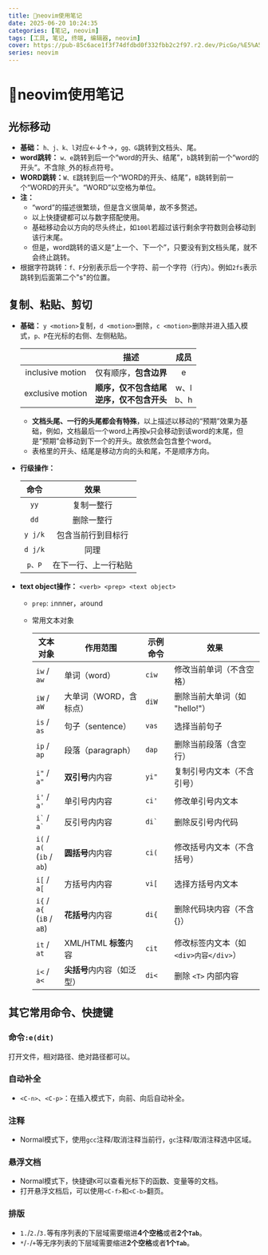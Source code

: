 ```yaml
---
title: 🐆neovim使用笔记
date: 2025-06-20 10:24:35
categories: [笔记, neovim]
tags: [工具, 笔记, 终端, 编辑器, neovim]
cover: https://pub-85c6ace1f3f74dfdbd0f332fbb2c2f97.r2.dev/PicGo/%E5%A5%94%E8%B7%91%E7%9A%84%E7%8C%8E%E8%B1%B9.jpg
series: neovim
---
```


# 🐆neovim使用笔记

## 光标移动

* **基础：** ```h、j、k、l```对应←↓↑→，```gg、G```跳转到文档头、尾。
* **word跳转：** ```w、e```跳转到后一个“word的开头、结尾”，```b```跳转到前一个“word的开头”。不含除```_```外的标点符号。
* **WORD跳转：**```W、E```跳转到后一个“WORD的开头、结尾”，```B```跳转到前一个“WORD的开头”。“WORD”以空格为单位。
* **注：**
  * “word”的描述很繁琐，但是含义很简单，故不多赘述。
  * 以上快捷键都可以与数字搭配使用。
  * 基础移动会以方向的尽头终止，如```100l```若超过该行剩余字符数则会移动到该行末尾。
  * 但是，word跳转的语义是“上一个、下一个”，只要没有到文档头尾，就不会终止跳转。
* 根据字符跳转：```f、F```分别表示后一个字符、前一个字符（行内）。例如```2fs```表示跳转到后面第二个"s"的位置。

## 复制、粘贴、剪切

* **基础：** ```y <motion>```复制，```d <motion>```删除，```c <motion>```删除并进入插入模式，```p、P```在光标的右侧、左侧粘贴。

  ||描述|成员|
  |:----:|:----:|:----:|
  |inclusive motion|仅有顺序，**包含边界**|e|
  |exclusive motion|**顺序，仅不包含结尾**</br>**逆序，仅不包含开头**|w、l</br>b、h|

  * **文档头尾、一行的头尾都会有特殊**，以上描述以移动的“预期”效果为基础，例如，文档最后一个word上再按```w```只会移动到该word的末尾，但是“预期”会移动到下一个的开头。故依然会包含整个word。
  * 表格里的开头、结尾是移动方向的头和尾，不是顺序方向。
* **行级操作：**

  |命令|效果|
  |:----:|:----:|
  |```yy```|复制一整行|
  |```dd```|删除一整行|
  |```y j/k```|包含当前行到目标行|
  |```d j/k```|同理|
  |```p、P```|在下一行、上一行粘贴|

* **text object操作：** ```<verb> <prep> <text object>```
  * ```prep```: ```i```nnner，```a```round
  * 常用文本对象

    | 文本对象     | 作用范围               | 示例命令 | 效果                          |
    | -------------- | ------------------------ | ---------- | ------------------------------- |
    | `iw` / `aw`          | 单词（word）           | `ciw`         | 修改当前单词（不含空格）      |
    | `iW` / `aW`          | 大单词（WORD，含标点） | `diW`         | 删除当前大单词（如 "hello!"） |
    | `is` / `as`          | 句子（sentence）       | `vas`         | 选择当前句子                  |
    | `ip` / `ap`          | 段落（paragraph）      | `dap`         | 删除当前段落（含空行）        |
    | `i"` / `a"`          | **双引号**内内容                 | `yi"`         | 复制引号内文本（不含引号）    |
    | `i'` / `a'`          | 单引号内内容           | `ci'`         | 修改单引号内文本              |
    | `` i` `` / `` a` ``          | 反引号内内容           | `` di` ``         | 删除反引号内代码              |
    | `i(` / `a(` <br /> (`ib` / `ab`) | **圆括号**内内容                 | `ci(`         | 修改括号内文本（不含括号）    |
    | `i[` / `a[`          | 方括号内内容           | `vi[`         | 选择方括号内文本              |
    | `i{` / `a{` <br /> (`iB` / `aB`) | **花括号**内内容                 | `di{`         | 删除代码块内容（不含 {}）     |
    | `it` / `at`          | XML/HTML **标签**内容          | `cit`         | 修改标签内文本（如 `<div>内容</div>`）         |
    | `i<` / `a<`          | **尖括号**内内容（如泛型）       | `di<`         | 删除 `<T>` 内部内容                |

## 其它常用命令、快捷键

### 命令```:e(dit)```

打开文件，相对路径、绝对路径都可以。
### 自动补全

* `<C-n>`、`<C-p>`：在插入模式下，向前、向后自动补全。

### 注释
* Normal模式下，使用```gcc```注释/取消注释当前行，```gc```注释/取消注释选中区域。
### 悬浮文档

* Normal模式下，快捷键`K`可以查看光标下的函数、变量等的文档。
* 打开悬浮文档后，可以使用`<C-f>`和`<C-b>`翻页。

### 排版
* `1.`/`2.`/`3.`等有序列表的下层域需要缩进**4个空格**或者**2个`Tab`**。
* `*`/`-`/`+`等无序列表的下层域需要缩进**2个空格**或者**1个`Tab`**。
